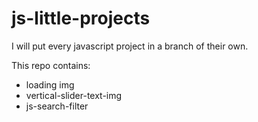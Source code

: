 # js-little-projects

I will put every javascript project in a branch of their own.

This repo contains:
- loading img
- vertical-slider-text-img
- js-search-filter